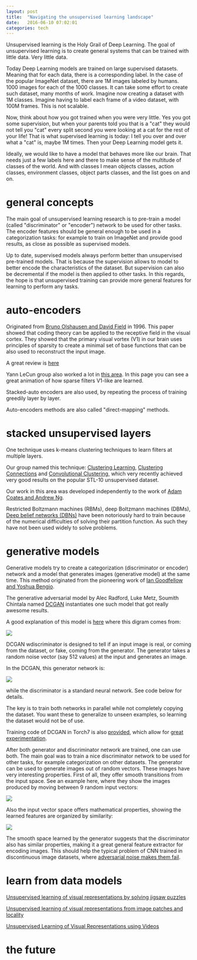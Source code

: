 ```yaml
---
layout: post
title:  "Navigating the unsupervised learning landscape"
date:   2016-06-10 07:02:01
categories: tech
---
```


Unsupervised learning is the Holy Grail of Deep Learning. The goal of unsupervised learning is to create general systems that can be trained with little data. Very little data. 

Today Deep Learning models are trained on large supervised datasets. Meaning that for each data, there is a corresponding label. In the case of the popular ImageNet dataset, there are 1M images labeled by humans. 1000 images for each of the 1000 classes. It can take some effort to create such dataset, many months of work. Imagine now creating a dataset with 1M classes. Imagine having to label each frame of a video dataset, with 100M frames. This is not scalable.

Now, think about how you got trained when you were very little. Yes you got some supervision, but when your parents told you that is a "cat" they would not tell you "cat" every split second you were looking at a cat for the rest of your life! That is what supervised learning is today: I tell you over and over what a "cat" is, maybe 1M times. Then your Deep Learning model gets it.

Ideally, we would like to have a model that behaves more like our brain. That needs just a few labels here and there to make sense of the multitude of classes of the world. And with classes I mean objects classes, action classes, environment classes, object parts classes, and the list goes on and on.

# general concepts

The main goal of unsupervised learning research is to pre-train a model  (called "discriminator" or "encoder") network to be used for other tasks. The encoder features should be general enough to be used in a categorization tasks: for example to train on ImageNet and provide good results, as close as possible as supervised models.

Up to date, supervised models always perform better than unsupervised pre-trained models. That is because the supervision allows to model to better encode the characteristics of the dataset. But supervision can also be decremental if the model is then applied to other tasks. In this regards, the hope is that unsupervised training can provide more general features for learning to perform any tasks.


# auto-encoders

Originated from [Bruno Olshausen and David Field](http://redwood.psych.cornell.edu/papers/olshausen_field_1997.pdf) in 1996. This paper showed that coding theory can be applied to the receptive field in the visual cortex. They showed that the primary visual vortex (V1) in our brain uses principles of sparsity to create a minimal set of base functions that can be also used to reconstruct the input image.

A great review is [here](https://piotrmirowski.files.wordpress.com/2014/03/piotrmirowski_2014_reviewautoencoders.pdf)

Yann LeCun group also worked a lot in [this area](http://www.cs.nyu.edu/~yann/research/deep/). In this page you can see a great animation of how sparse filters V1-like are learned.

Stacked-auto encoders are also used, by repeating the process of training greedily layer by layer.

Auto-encoders methods are also called "direct-mapping" methods.



# stacked unsupervised layers


One technique uses k-means clustering techniques to learn filters at multiple layers. 

Our group named this technique: [Clustering Learning](http://arxiv.org/abs/1301.2820), [Clustering Connections](http://arxiv.org/abs/1306.0152) and [Convolutional Clustering](http://arxiv.org/abs/1511.06241), which very recently achieved very good results on the popular STL-10 unsupervised dataset.

Our work in this area was developed independently to the work of [Adam Coates and Andrew Ng](http://www-cs.stanford.edu/~acoates/papers/coatesng_nntot2012.pdf).

Restricted Boltzmann machines (RBMs), deep Boltzmann
machines (DBMs), [Deep belief networks (DBNs)](https://www.cs.toronto.edu/~hinton/absps/fastnc.pdf) have been notoriously hard to train because of the numerical difficulties of solving their partition function. As such they have not been used widely to solve problems.


# generative models

Generative models try to create a categorization (discriminator or encoder) network and a model that generates images (generative model) at the same time. This method originated from the pioneering work of [Ian Goodfellow and Yoshua Bengio](http://arxiv.org/abs/1406.2661).

The generative adversarial model by Alec Radford, Luke Metz, Soumith Chintala named [DCGAN](https://arxiv.org/abs/1511.06434) instantiates one such model that got really awesome results. 

A good explanation of this model is [here](https://ishmaelbelghazi.github.io/ALI/) where this digram comes from:

![](/assets/unsup/gan_simple.svg)

DCGAN wdiscriminator is designed to tell if an input image is real, or coming from the dataset, or fake, coming from the generator. The generator takes a random noise vector (say 512 values) at the input and generates an image.

In the DCGAN, this generator network is:

![](/assets/unsup/dcgan.jpg)

while the discriminator is a standard neural network. See code below for details.

The key is to train both networks in parallel while not completely copying the dataset. You want these to generalize to unseen examples, so learning the dataset would not be of use.

Training code of DCGAN in Torch7 is also [provided](https://github.com/soumith/dcgan.torch), which allow for [great experimentation](https://www.facebook.com/yann.lecun/posts/10153269667222143). 

After both generator and discriminator network are trained, one can use both. The main goal was to train a nice discriminator network to be used for other tasks, for example categorization on other datasets. The generator can be used to generate images out of random vectors. These images have very interesting properties. First of all, they offer smooth transitions from the input space. See an example here, where they show the images produced by moving between 9 random input vectors: 

![](/assets/unsup/dcgan_int.jpg)

Also the input vector space offers mathematical properties, showing the learned features are organized by similarity:

![](/assets/unsup/dcgan_math.jpg)

The smooth space learned by the generator suggests that the discriminator also has similar properties, making it a great general feature extractor for encoding images. This should help the typical problem of CNN trained in discontinuous image datasets, where [adversarial noise makes them fail](https://arxiv.org/abs/1312.6199).



# learn from data models

[Unsupervised learning of visual representations by solving jigsaw puzzles](http://arxiv.org/abs/1603.09246)

[Unsupervised learning of visual representations from image patches and locality](https://arxiv.org/abs/1511.06811)

[Unsupervised Learning of Visual Representations using Videos](http://arxiv.org/abs/1505.00687)




# the future

